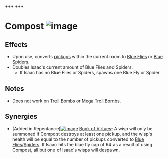 +++
+++

 # Compost ![image](/image/Compost.png) 

Effects
---------


* Upon use, converts [pickups](/wiki/Pickup "Pickup") within the current room to [Blue Flies](/wiki/Blue_Fly "Blue Fly") or [Blue Spiders](/wiki/Blue_Spider "Blue Spider").
* Doubles Isaac's current amount of Blue Flies and Spiders.
	+ If Isaac has no Blue Flies or Spiders, spawns one Blue Fly or Spider.


Notes
-------


* Does not work on [Troll Bombs](/wiki/Troll_Bomb "Troll Bomb") or [Mega Troll Bombs](/wiki/Mega_Troll_Bomb "Mega Troll Bomb").


Synergies
-----------


* (Added in Repentance)[![image](/image/Book_of_Virtues.png)](/wiki/Book_of_Virtues "Book of Virtues") [Book of Virtues](/wiki/Book_of_Virtues "Book of Virtues"): A wisp will only be summoned if Compost destroys at least one pickup, and the wisp's health will be equal to the number of pickups converted to [Blue Flies](/wiki/Familiar#Blue_Flies "Familiar")/[Spiders](/wiki/Familiar#Blue_Spiders "Familiar"). If Isaac hits the blue fly cap of 64 as a result of using Compost, all but one of Isaac's wisps will despawn.


